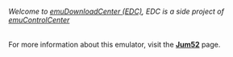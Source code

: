 ###### Welcome to [emuDownloadCenter (EDC)](https://github.com/PhoenixInteractiveNL/emuDownloadCenter/wiki/), EDC is a side project of [emuControlCenter](https://github.com/PhoenixInteractiveNL/emuControlCenter/wiki/)

For more information about this emulator, visit the [**Jum52**](https://github.com/PhoenixInteractiveNL/emuDownloadCenter/wiki/Emulator-jum52#menu) page.
